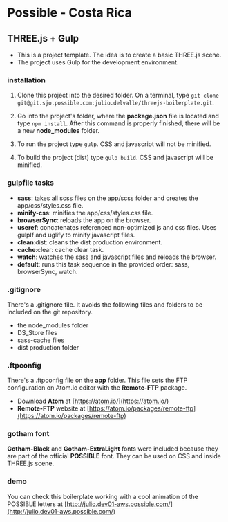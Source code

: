 # Possible - Costa Rica

## THREE.js + Gulp

* This is a project template. The idea is to create a basic THREE.js scene.
* The project uses Gulp for the development environment.

### installation
1. Clone this project into the desired folder. On a terminal, type `git clone git@git.sjo.possible.com:julio.delvalle/threejs-boilerplate.git`.

2. Go into the project's folder, where the **package.json** file is located and type `npm install`. After this command is properly finished, there will be a new **node_modules** folder.

3. To run the project type `gulp`.
CSS and javascript will not be minified.

4. To build the project (dist) type `gulp build`.
CSS and javascript will be minified.

### gulpfile tasks
* **sass**: takes all scss files on the app/scss folder and creates the app/css/styles.css file.
* **minify-css**: minifies the app/css/styles.css file.
* **browserSync**: reloads the app on the browser.
* **useref**: concatenates referenced non-optimized js and css files. Uses gulpIf and uglify to minify javascript files.
* **clean**:dist: cleans the dist production environment.
* **cache**:clear: cache clear task.
* **watch**: watches the sass and javascript files and reloads the browser.
* **default**: runs this task sequence in the provided order: sass, browserSync, watch.

### .gitignore
There's a .gitignore file. It avoids the following files and folders to be included on the git repository.
* the node_modules folder
* DS_Store files
* sass-cache files
* dist production folder


### .ftpconfig
There's a .ftpconfig file on the **app** folder.
This file sets the FTP configuration on Atom.io editor with the **Remote-FTP** package.
* Download **Atom** at [https://atom.io/](https://atom.io/)
* **Remote-FTP** website at [https://atom.io/packages/remote-ftp](https://atom.io/packages/remote-ftp)


### gotham font
**Gotham-Black** and **Gotham-ExtraLight** fonts were included because they are part of the official **POSSIBLE** font. They can be used on CSS and inside THREE.js scene.


### demo
You can check this boilerplate working with a cool animation of the POSSIBLE letters at [http://julio.dev01-aws.possible.com/](http://julio.dev01-aws.possible.com/)

